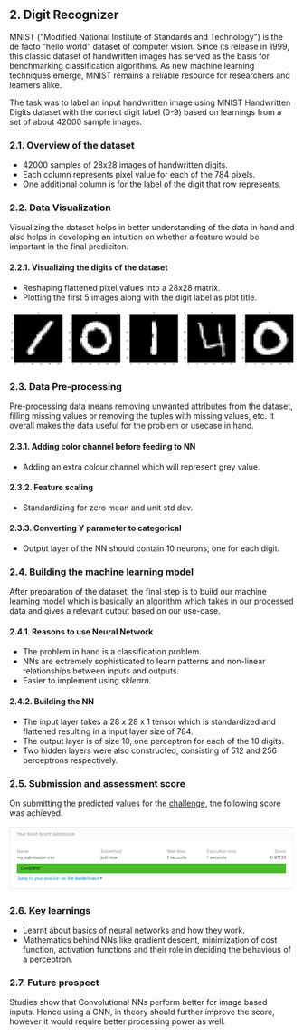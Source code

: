 ## 2. Digit Recognizer
MNIST ("Modified National Institute of Standards and Technology") is the de facto “hello world” dataset of computer vision. Since its release in 1999, this classic dataset of handwritten images has served as the basis for benchmarking classification algorithms. As new machine learning techniques emerge, MNIST remains a reliable resource for researchers and learners alike.

The task was to label an input handwritten image using MNIST Handwritten Digits dataset with the correct digit label (0-9) based on learnings from a set of about 42000 sample images.

### 2.1. Overview of the dataset
  * 42000 samples of 28x28 images of handwritten digits.
  * Each column represents pixel value for each of the 784 pixels.
  * One additional column is for the label of the digit that row represents.

### 2.2. Data Visualization
Visualizing the dataset helps in better understanding of the data in hand and also helps in developing an  intuition on whether a feature would be important in the final prediciton.

#### 2.2.1. Visualizing the digits of the dataset
  * Reshaping flattened pixel values into a 28x28 matrix.
  * Plotting the first 5 images along with the digit label as plot title.

![Digits](./project2/digits.png)

### 2.3. Data Pre-processing
Pre-processing data means removing unwanted attributes from the dataset, filling missing values or removing the tuples with missing values, etc. It overall makes the data useful for the problem or usecase in hand.

#### 2.3.1. Adding color channel before feeding to NN
  * Adding an extra colour channel which will represent grey value.

#### 2.3.2. Feature scaling
  * Standardizing for zero mean and unit std dev.

#### 2.3.3. Converting Y parameter to categorical
  * Output layer of the NN should contain 10 neurons, one for each digit.

### 2.4. Building the machine learning model
After preparation of the dataset, the final step is to build our machine learning model which is basically an algorithm which takes in our processed data and gives a relevant output based on our use-case.

#### 2.4.1. Reasons to use Neural Network
  * The problem in hand is a classification problem.
  * NNs are  ectremely sophisticated to learn patterns and non-linear relationships between inputs and outputs.
  * Easier to implement using <i>sklearn</i>.

#### 2.4.2. Building the NN
  * The input layer takes a 28 x 28 x 1 tensor which is standardized and flattened resulting in a input layer size of 784.
  * The output layer is of size 10, one perceptron for each of the 10 digits.
  * Two hidden layers were also constructed, consisting of 512 and 256 perceptrons respectively.

### 2.5. Submission and assessment score
On submitting the predicted values for the [challenge](https://www.kaggle.com/c/titanic), the following score was achieved.

![Submission score](./project2/submission1.png)

### 2.6. Key learnings
  * Learnt about basics of neural networks and how they work.
  * Mathematics behind NNs like gradient descent, minimization of cost function, activation functions and their role in deciding the behavious of a perceptron.

### 2.7. Future prospect
Studies show that Convolutional NNs perform better for image based inputs. Hence using a CNN, in theory should further improve the score, however it would require better processing power as well.
